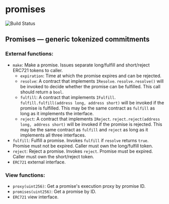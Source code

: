 # promises

![Build Status](https://github.com/horsefacts/promises/actions/workflows/.github/workflows/test.yml/badge.svg?branch=main)

## Promises — generic tokenized commitments

### External functions:

- `make`: Make a promise. Issues separate long/fulfill and short/reject ERC721 tokens to caller.
  - `expiration`: Time at which the promise expires and can be rejected.
  - `resolve`: A contract that implements `IResolve`. `resolve.resolve()` will be invoked to decide whether the promise can be fulfilled. This call should return a `bool`.
  - `fulfill`: A contract that implements `IFulfill`. `fulfill.fulfill(address long, address short)` will be invoked if the promise is fulfilled. This may be the same contract as `fulfill` as long as it implements the interface.
  - `reject`: A contract that implements `IReject`. `reject.reject(address long, address short)` will be invoked if the promise is rejected. This may be the same contract as `fulfill` and `reject` as long as it implements all three interfaces.
- `fulfill`: Fulfill a promise. Invokes `fulfill` if `resolve` returns `true`. Promise must not be expired. Caller must own the long/fulfill token.
- `reject`: Reject a promise. Invokes `reject`. Promise must be expired. Caller must own the short/reject token.
- `ERC721` external interface.

### View functions:

- `proxy(uint256)`: Get a promise's execution proxy by promise ID.
- `promises(uint256)`: Get a promise by ID.
- `ERC721` view interface.
